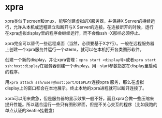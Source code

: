# xpra

xpra类似于screen和tmux，能够创建虚拟的X服务器，并保持X Server的持续运行，允许从本机或远程建立和断开与X Server的连接。在连接断开的时候，运行在xpra虚拟display里的程序会继续运行，而不会像ssh -X那样必须停止。

xpra完全可以替代一些远程桌面（当然，必须要基于X才行）。一般在远程服务器上创建一个xpra服务并运行一个xterm，就可以在本机打开各类图形软件。

创建一个新的display，并让xpra管理：`xpra start <display号>`或者`xpra start ssh:host:display`在服务器创建一个display。用--start参数指定在display里启动的程序。

用`xpra attach ssh/user@host:port/DISPLAY`连接xpra 服务，那么在虚拟display上的窗口都会在本地展示。终止本地的xpra进程就可以断开连接了。

xpra可以用来救急，但是服务器的显示效果一般不好，而且xpra会做一些压缩来提升性能。所以适合运行一些只有图形界面，但是不关心交互的程序（比如我跑的单点认证的Seafile挂载盘）